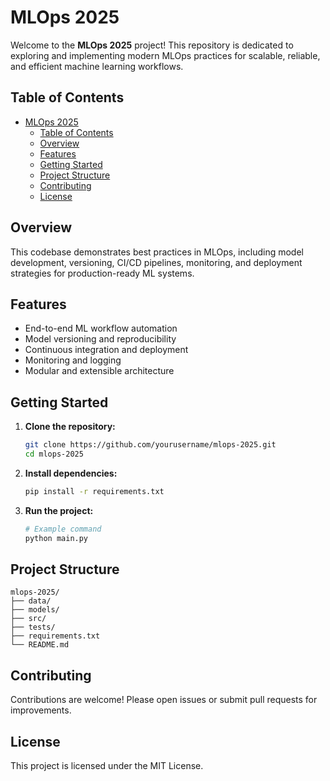 # MLOps 2025

Welcome to the **MLOps 2025** project! This repository is dedicated to exploring and implementing modern MLOps practices for scalable, reliable, and efficient machine learning workflows.

## Table of Contents

- [MLOps 2025](#mlops-2025)
  - [Table of Contents](#table-of-contents)
  - [Overview](#overview)
  - [Features](#features)
  - [Getting Started](#getting-started)
  - [Project Structure](#project-structure)
  - [Contributing](#contributing)
  - [License](#license)

## Overview

This codebase demonstrates best practices in MLOps, including model development, versioning, CI/CD pipelines, monitoring, and deployment strategies for production-ready ML systems.

## Features

- End-to-end ML workflow automation
- Model versioning and reproducibility
- Continuous integration and deployment
- Monitoring and logging
- Modular and extensible architecture

## Getting Started

1. **Clone the repository:**
    ```bash
    git clone https://github.com/yourusername/mlops-2025.git
    cd mlops-2025
    ```

2. **Install dependencies:**
    ```bash
    pip install -r requirements.txt
    ```

3. **Run the project:**
    ```bash
    # Example command
    python main.py
    ```

## Project Structure

```
mlops-2025/
├── data/
├── models/
├── src/
├── tests/
├── requirements.txt
└── README.md
```

## Contributing

Contributions are welcome! Please open issues or submit pull requests for improvements.

## License

This project is licensed under the MIT License.